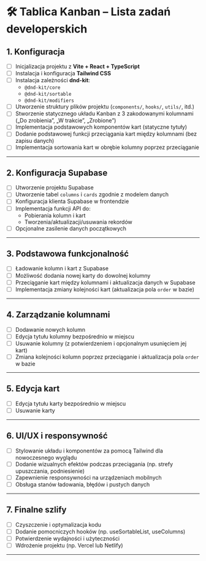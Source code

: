 # 🛠️ Tablica Kanban – Lista zadań developerskich

## 1. Konfiguracja

- [ ] Inicjalizacja projektu z **Vite + React + TypeScript**
- [ ] Instalacja i konfiguracja **Tailwind CSS**
- [ ] Instalacja zależności **dnd-kit**:
  - `@dnd-kit/core`
  - `@dnd-kit/sortable`
  - `@dnd-kit/modifiers`
- [ ] Utworzenie struktury plików projektu (`components/`, `hooks/`, `utils/`, itd.)
- [ ] Stworzenie statycznego układu Kanban z 3 zakodowanymi kolumnami („Do zrobienia”, „W trakcie”, „Zrobione”)
- [ ] Implementacja podstawowych komponentów kart (statyczne tytuły)
- [ ] Dodanie podstawowej funkcji przeciągania kart między kolumnami (bez zapisu danych)
- [ ] Implementacja sortowania kart w obrębie kolumny poprzez przeciąganie

---

## 2. Konfiguracja Supabase

- [ ] Utworzenie projektu Supabase
- [ ] Utworzenie tabel `columns` i `cards` zgodnie z modelem danych
- [ ] Konfiguracja klienta Supabase w frontendzie
- [ ] Implementacja funkcji API do:
  - Pobierania kolumn i kart
  - Tworzenia/aktualizacji/usuwania rekordów
- [ ] Opcjonalne zasilenie danych początkowych

---

## 3. Podstawowa funkcjonalność

- [ ] Ładowanie kolumn i kart z Supabase
- [ ] Możliwość dodania nowej karty do dowolnej kolumny
- [ ] Przeciąganie kart między kolumnami i aktualizacja danych w Supabase
- [ ] Implementacja zmiany kolejności kart (aktualizacja pola `order` w bazie)

---

## 4. Zarządzanie kolumnami

- [ ] Dodawanie nowych kolumn
- [ ] Edycja tytułu kolumny bezpośrednio w miejscu
- [ ] Usuwanie kolumny (z potwierdzeniem i opcjonalnym usunięciem jej kart)
- [ ] Zmiana kolejności kolumn poprzez przeciąganie i aktualizacja pola `order` w bazie

---

## 5. Edycja kart

- [ ] Edycja tytułu karty bezpośrednio w miejscu
- [ ] Usuwanie karty

---

## 6. UI/UX i responsywność

- [ ] Stylowanie układu i komponentów za pomocą Tailwind dla nowoczesnego wyglądu
- [ ] Dodanie wizualnych efektów podczas przeciągania (np. strefy upuszczania, podniesienie)
- [ ] Zapewnienie responsywności na urządzeniach mobilnych
- [ ] Obsługa stanów ładowania, błędów i pustych danych

---

## 7. Finalne szlify

- [ ] Czyszczenie i optymalizacja kodu
- [ ] Dodanie pomocniczych hooków (np. useSortableList, useColumns)
- [ ] Potwierdzenie wydajności i użyteczności
- [ ] Wdrożenie projektu (np. Vercel lub Netlify)

---
